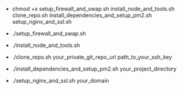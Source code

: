 - chmod +x setup_firewall_and_swap.sh install_node_and_tools.sh clone_repo.sh install_dependencies_and_setup_pm2.sh setup_nginx_and_ssl.sh

- ./setup_firewall_and_swap.sh
- ./install_node_and_tools.sh
- ./clone_repo.sh your_private_git_repo_url path_to_your_ssh_key
- ./install_dependencies_and_setup_pm2.sh your_project_directory
- ./setup_nginx_and_ssl.sh your_domain
